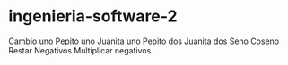 # ingenieria-software-2
Cambio uno
Pepito uno
Juanita uno
Pepito dos
Juanita dos
Seno
Coseno
Restar Negativos
Multiplicar negativos
